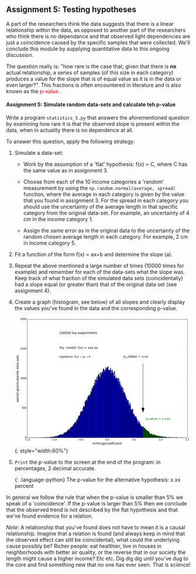 
## Assignment 5: Testing hypotheses

A part of the researchers think the data suggests that there is a linear relationship within the data, as opposed to another part of the researchers who think there is no dependance and that observed light dependencies are just a coincidence caused by the specific samples that were collected. We'll conclude this module by supplying quantitative data to this ongoing discussion.

The question really is: "how rare is the case that, given that there is <b>no</b> actual relationship, a series of samples (of this size in each category) produces a value for the slope that is of equal value as it is in the data or even larger?". This fractions is often encountered in literature and is also known as the <font color = 'red'> p-value </font>.

#### Assignment 5: Simulate random data-sets and calculate teh p-value

Write a program `statistics_5.py` that answers the aforementioned question by examining how rare it is that the observed slope is present within the data, when in actuality there is no dependence at all.

To answer this question, apply the following strategy:

   1. Simulate a data-set:

      * Work by the assumption of a 'flat' hypothesis: f(x) = C, where C has the same value as in assignment 3.

      * Choose from each of the 10 income categories a 'random' measurement by using the `np.random.normal(average, spread)` function, where the average in each category is given by the value that you found in assignment 3. For the spread in each category you should use the uncertainty of the average length in that specific category from the original data-set. For example, an uncertainty of 4 cm in the income category 1.
	
      * Assign the same error as in the original data to the uncertainty of the random chosen average length in each category. For example, 2 cm in income category 5.
	   
   2. Fit a function of the form f(x) = ax+b and determine the slope (a).

   3. Repeat the above mentioned a large number of times (10000 times for example) and remember for each of the data-sets what the slope was. Keep track of what fraction of the simulated data sets (coincidentally) had a slope equal (or greater than) that of the original data set (see assignment 4).

   4. Create a graph (histogram, see below) of all slopes and clearly display the values you've found in the data and the corresponding p-value.
	  
      ![](ExamplePvalue.png){: style="width:60%"}

   5. `Print` the p-value to the screen at the end of the program: in percentages, 2 decimal accurate.
    
      {: .language-python}
         The p-value for the alternative hypothesis: x.xx percent


In general we follow the rule that when the p-value is smaller than 5% we speak of a 'coincidence'. If the p-value is larger than 5% then we conclude that the observed trend is not described by the flat hypothesis and that we've found evidence for a relation.

*Note:* A relationship that you've found does not have to mean it is a causal relationship. Imagine that a relation is found (and always keep in mind that the observed effect can still be coincidental), what could the underlying cause possibly be? Richer people: eat healthier, live in houses in neighborhoods with better air quality, or the reverse that in our society the length might cause a higher income? Etc etc. Dig dig dig until you've dug to the core and find something new that no one has ever seen. That is science!



